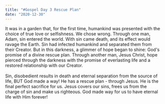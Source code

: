 ```yaml
---
title: "#Gospel Day 3 Rescue Plan"
date: "2020-12-30"
---
```


It was in a garden that, for the first time, humankind was presented with the choice of true love or selfishness. We chose wrong. Through one man, Adam, sin entered the world. With sin came death, and its effect would ravage the Earth. Sin had infected humankind and separated them from their Creator. But in this darkness, a glimmer of hope began to shine: God's promise of a divine rescue plan. Through another man, Jesus Christ, hope pierced through the darkness with the promise of everlasting life and a restored relationship with our Creator.
<br/>  
Sin, disobedient results in death and eternal separation from the source of life, BUT God made a way! He has a rescue plan - through Jesus. He is the final perfect sacrifice for us. Jesus covers our sins, frees us from the charge of sin and make us righteous. God made way for us to have eternal life with Him forever!
